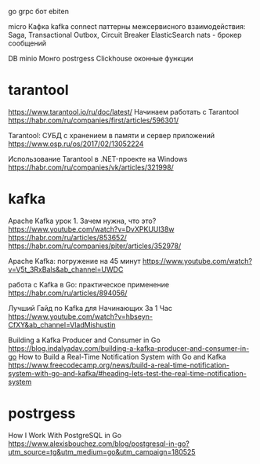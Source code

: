 go
grpc
бот
ebiten

micro
Кафка
kafka connect
паттерны межсервисного взаимодействия: Saga, Transactional Outbox, Circuit Breaker
ElasticSearch
nats - брокер сообщений

DB
minio
Монго
postrgess
Clickhouse
оконные функции

# tarantool
https://www.tarantool.io/ru/doc/latest/
Начинаем работать с Tarantool
https://habr.com/ru/companies/first/articles/596301/

Tarantool: СУБД с хранением в памяти и сервер приложений
https://www.osp.ru/os/2017/02/13052224

Использование Tarantool в .NET-проекте на Windows
https://habr.com/ru/companies/vk/articles/321998/

# kafka
Apache Kafka урок 1. Зачем нужна, что это? 
https://www.youtube.com/watch?v=DvXPKUUl38w
https://habr.com/ru/articles/853652/
https://habr.com/ru/companies/piter/articles/352978/
 
Apache Kafka: погружение на 45 минут
https://www.youtube.com/watch?v=V5t_3RxBals&ab_channel=UWDC

работа с Kafka в Go: практическое применение
https://habr.com/ru/articles/894056/

Лучший Гайд по Kafka для Начинающих За 1 Час
https://www.youtube.com/watch?v=hbseyn-CfXY&ab_channel=VladMishustin

Building a Kafka Producer and Consumer in Go
https://blog.indalyadav.com/building-a-kafka-producer-and-consumer-in-go
How to Build a Real-Time Notification System with Go and Kafka
https://www.freecodecamp.org/news/build-a-real-time-notification-system-with-go-and-kafka/#heading-lets-test-the-real-time-notification-system

# postrgess
How I Work With PostgreSQL in Go
https://www.alexisbouchez.com/blog/postgresql-in-go?utm_source=tg&utm_medium=go&utm_campaign=180525
